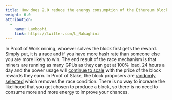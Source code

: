 ```yaml
---
title: How does 2.0 reduce the energy consumption of the Ethereum blockchain?
weight: 6.0
attribution:
  -
    name: Lamboshi
    link: https://twitter.com/L_Nakaghini
---
```

In Proof of Work mining, whoever solves the block first gets the reward. Simply put, it is a race and if you have more hash rate than someone else you are more likely to win. The end result of the race mechanism is that miners are running as many GPUs as they can get at 100% load, 24 hours a day and the power usage will [continue to scale](https://www.iea.org/commentaries/bitcoin-energy-use-mined-the-gap) with the price of the block rewards they earn. In Proof of Stake, the block proposers are [randomly selected](https://benjaminion.xyz/eth2-annotated-spec/phase0/beacon-chain/#compute_proposer_index) which removes the race condition. There is no way to increase the likelihood that you get chosen to produce a block, so there is no need to consume more and more energy to improve your chances.
